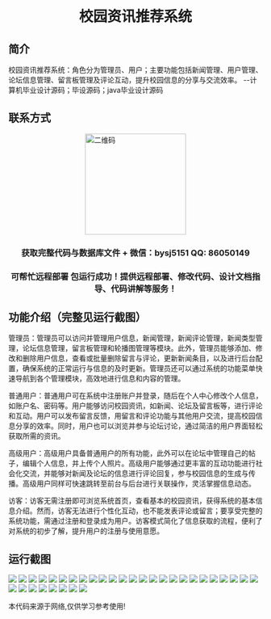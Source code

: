 <p><h1 align="center">校园资讯推荐系统</h1></p>

## 简介
校园资讯推荐系统：角色分为管理员、用户；主要功能包括新闻管理、用户管理、论坛信息管理、留言板管理及评论互动，提升校园信息的分享与交流效率。    --计算机毕业设计源码；毕设源码；java毕业设计源码


## 联系方式
<img src="https://bs-1329754181.cos.ap-shanghai.myqcloud.com/wx.jpg" alt="二维码" style="display: block; margin: 0 auto;" width="200px">
<p><h3 align="center">获取完整代码与数据库文件 + 微信：bysj5151 QQ: 86050149</h3></p>
<p><h3 align="center">可帮忙远程部署 包运行成功！提供远程部署、修改代码、设计文档指导、代码讲解等服务！</h3></p>

## 功能介绍（完整见运行截图）
管理员：管理员可以访问并管理用户信息，新闻管理，新闻评论管理，新闻类型管理，论坛信息管理，留言板管理和轮播图管理等模块。此外，管理员能够添加、修改和删除用户信息，查看或批量删除留言与评论，更新新闻条目，以及进行后台配置，确保系统的正常运行与信息的及时更新。管理员还可以通过系统的功能菜单快速导航到各个管理模块，高效地进行信息和内容的管理。

普通用户：普通用户可在系统中注册账户并登录，随后在个人中心修改个人信息，如账户名、密码等。用户能够访问校园资讯，如新闻、论坛及留言板等，进行评论和互动。用户可以发布留言反馈，用留言和评论功能与其他用户交流，提高校园信息分享的效率。同时，用户也可以浏览并参与论坛讨论，通过简洁的用户界面轻松获取所需的资讯。

高级用户：高级用户具备普通用户的所有功能，此外可以在论坛中管理自己的帖子，编辑个人信息，并上传个人照片。高级用户能够通过更丰富的互动功能进行社会化交流，并能够对新闻及论坛的信息进行评论回复，参与校园信息的生成与传播。高级用户同样可快速跳转至前台与后台进行关联操作，灵活掌握信息动态。

访客：访客无需注册即可浏览系统首页，查看基本的校园资讯，获得系统的基本信息介绍。然而，访客无法进行个性化互动，也不能发表评论或留言；要享受完整的系统功能，需通过注册和登录成为用户。访客模式简化了信息获取的流程，便利了对系统的初步了解，提升用户的注册与使用意愿。


## 运行截图
![](https://bs-1329754181.cos.ap-shanghai.myqcloud.com/ssm/CampusInformationRecommendationSystem/img/001.jpg)
![](https://bs-1329754181.cos.ap-shanghai.myqcloud.com/ssm/CampusInformationRecommendationSystem/img/002.jpg)
![](https://bs-1329754181.cos.ap-shanghai.myqcloud.com/ssm/CampusInformationRecommendationSystem/img/003.jpg)
![](https://bs-1329754181.cos.ap-shanghai.myqcloud.com/ssm/CampusInformationRecommendationSystem/img/004.jpg)
![](https://bs-1329754181.cos.ap-shanghai.myqcloud.com/ssm/CampusInformationRecommendationSystem/img/005.jpg)
![](https://bs-1329754181.cos.ap-shanghai.myqcloud.com/ssm/CampusInformationRecommendationSystem/img/006.jpg)
![](https://bs-1329754181.cos.ap-shanghai.myqcloud.com/ssm/CampusInformationRecommendationSystem/img/007.jpg)
![](https://bs-1329754181.cos.ap-shanghai.myqcloud.com/ssm/CampusInformationRecommendationSystem/img/008.jpg)
![](https://bs-1329754181.cos.ap-shanghai.myqcloud.com/ssm/CampusInformationRecommendationSystem/img/009.jpg)
![](https://bs-1329754181.cos.ap-shanghai.myqcloud.com/ssm/CampusInformationRecommendationSystem/img/010.jpg)
![](https://bs-1329754181.cos.ap-shanghai.myqcloud.com/ssm/CampusInformationRecommendationSystem/img/011.jpg)
![](https://bs-1329754181.cos.ap-shanghai.myqcloud.com/ssm/CampusInformationRecommendationSystem/img/012.jpg)
![](https://bs-1329754181.cos.ap-shanghai.myqcloud.com/ssm/CampusInformationRecommendationSystem/img/013.jpg)
![](https://bs-1329754181.cos.ap-shanghai.myqcloud.com/ssm/CampusInformationRecommendationSystem/img/014.jpg)
![](https://bs-1329754181.cos.ap-shanghai.myqcloud.com/ssm/CampusInformationRecommendationSystem/img/015.jpg)
![](https://bs-1329754181.cos.ap-shanghai.myqcloud.com/ssm/CampusInformationRecommendationSystem/img/016.jpg)
![](https://bs-1329754181.cos.ap-shanghai.myqcloud.com/ssm/CampusInformationRecommendationSystem/img/017.jpg)
![](https://bs-1329754181.cos.ap-shanghai.myqcloud.com/ssm/CampusInformationRecommendationSystem/img/018.jpg)
![](https://bs-1329754181.cos.ap-shanghai.myqcloud.com/ssm/CampusInformationRecommendationSystem/img/019.jpg)
![](https://bs-1329754181.cos.ap-shanghai.myqcloud.com/ssm/CampusInformationRecommendationSystem/img/020.jpg)
![](https://bs-1329754181.cos.ap-shanghai.myqcloud.com/ssm/CampusInformationRecommendationSystem/img/021.jpg)
![](https://bs-1329754181.cos.ap-shanghai.myqcloud.com/ssm/CampusInformationRecommendationSystem/img/022.jpg)
![](https://bs-1329754181.cos.ap-shanghai.myqcloud.com/ssm/CampusInformationRecommendationSystem/img/023.jpg)
![](https://bs-1329754181.cos.ap-shanghai.myqcloud.com/ssm/CampusInformationRecommendationSystem/img/024.jpg)
![](https://bs-1329754181.cos.ap-shanghai.myqcloud.com/ssm/CampusInformationRecommendationSystem/img/025.jpg)
![](https://bs-1329754181.cos.ap-shanghai.myqcloud.com/ssm/CampusInformationRecommendationSystem/img/026.jpg)
![](https://bs-1329754181.cos.ap-shanghai.myqcloud.com/ssm/CampusInformationRecommendationSystem/img/027.jpg)
![](https://bs-1329754181.cos.ap-shanghai.myqcloud.com/ssm/CampusInformationRecommendationSystem/img/028.jpg)
![](https://bs-1329754181.cos.ap-shanghai.myqcloud.com/ssm/CampusInformationRecommendationSystem/img/029.jpg)
![](https://bs-1329754181.cos.ap-shanghai.myqcloud.com/ssm/CampusInformationRecommendationSystem/img/030.jpg)
![](https://bs-1329754181.cos.ap-shanghai.myqcloud.com/ssm/CampusInformationRecommendationSystem/img/031.jpg)
![](https://bs-1329754181.cos.ap-shanghai.myqcloud.com/ssm/CampusInformationRecommendationSystem/img/032.jpg)
![](https://bs-1329754181.cos.ap-shanghai.myqcloud.com/ssm/CampusInformationRecommendationSystem/img/033.jpg)

<p>本代码来源于网络,仅供学习参考使用!</p>
